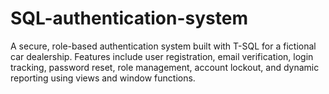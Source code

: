# SQL-authentication-system
A secure, role-based authentication system built with T-SQL for a fictional car dealership. Features include user registration, email verification, login tracking, password reset, role management, account lockout, and dynamic reporting using views and window functions.
